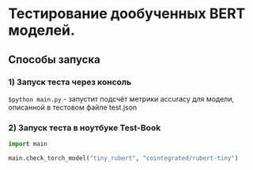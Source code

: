 # Тестирование дообученных BERT моделей.
## Способы запуска 
### 1) Запуск теста через консоль
`$python main.py` - запустит подсчёт метрики accuracy для модели, описанной в тестовом файле test.json 

### 2) Запуск теста в ноутбуке Test-Book
```python
import main

main.check_torch_model("tiny_rubert", "cointegrated/rubert-tiny")
```
